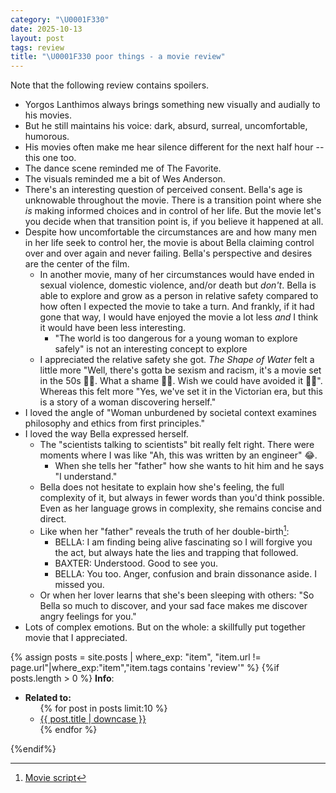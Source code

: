```yaml
---
category: "\U0001F330"
date: 2025-10-13
layout: post
tags: review
title: "\U0001F330 poor things - a movie review"
---
```


Note that the following review contains spoilers.

- Yorgos Lanthimos always brings something new visually and audially to his movies.
- But he still maintains his voice: dark, absurd, surreal, uncomfortable, humorous.
- His movies often make me hear silence different for the next half hour -- this one too.
- The dance scene reminded me of The Favorite.
- The visuals reminded me a bit of Wes Anderson.
- There's an interesting question of perceived consent. Bella's age is unknowable throughout the movie. There is a transition point where she _is_ making informed choices and in control of her life. But the movie let's you decide when that transition point is, if you believe it happened at all.
- Despite how uncomfortable the circumstances are and how many men in her life seek to control her, the movie is about Bella claiming control over and over again and never failing. Bella's perspective and desires are the center of the film.
	- In another movie, many of her circumstances would have ended in sexual violence, domestic violence, and/or death but _don't_. Bella is able to explore and grow as a person in relative safety compared to how often I expected the movie to take a turn. And frankly, if it had gone that way, I would have enjoyed the movie a lot less *and* I think it would have been less interesting.
		- "The world is too dangerous for a young woman to explore safely" is not an interesting concept to explore
	- I appreciated the relative safety she got. _The Shape of Water_ felt a little more "Well, there's gotta be sexism and racism, it's a movie set in the 50s 🤷‍♂. What a shame 🤷‍♂. Wish we could have avoided it 🤷‍♂". Whereas this felt more "Yes, we've set it in the Victorian era, but this is a story of a woman discovering herself."
- I loved the angle of "Woman unburdened by societal context examines philosophy and ethics from first principles."
- I loved the way Bella expressed herself.
	- The "scientists talking to scientists" bit really felt right. There were moments where I was like "Ah, this was written by an engineer" 😂.
		- When she tells her "father" how she wants to hit him and he says "I understand."
	- Bella does not hesitate to explain how she's feeling, the full complexity of it, but always in fewer words than you'd think possible. Even as her language grows in complexity, she remains concise and direct.
	- Like when her "father" reveals the truth of her double-birth[^1]:
		- BELLA: I am finding being alive fascinating so I will forgive you the act, but always hate the lies and trapping that followed.
		- BAXTER: Understood. Good to see you.
		- BELLA: You too. Anger, confusion and brain dissonance aside. I missed you.
	- Or when her lover learns that she's been sleeping with others: "So Bella so much to discover, and your sad face makes me discover angry feelings for you."
- Lots of complex emotions. But on the whole: a skillfully put together movie that I appreciated.

[^1]: [Movie script](https://deadline.com/wp-content/uploads/2024/01/Poor-Things-Read-The-Screenplay.pdf)

{% assign posts = site.posts | where_exp: "item", "item.url != page.url"|where_exp:"item","item.tags contains 'review'" %}
{%if posts.length > 0 %}
**Info**:
<ul><li><b>Related to:</b>
<ul>
{% for post in posts limit:10 %}
  <li><a href="{{ post.url | relative_url }}">{{ post.title | downcase }}</a></li>
{% endfor %}
</ul></li></ul>
{%endif%}